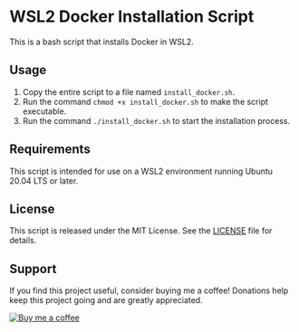 # WSL2 Docker Installation Script

This is a bash script that installs Docker in WSL2. 

## Usage

1. Copy the entire script to a file named `install_docker.sh`.
2. Run the command `chmod +x install_docker.sh` to make the script executable.
3. Run the command `./install_docker.sh` to start the installation process.

## Requirements

This script is intended for use on a WSL2 environment running Ubuntu 20.04 LTS or later.


## License

This script is released under the MIT License. See the [LICENSE](LICENSE) file for details.

## Support

If you find this project useful, consider buying me a coffee! Donations help keep this project going and are greatly appreciated.

[![Buy me a coffee](https://img.shields.io/badge/-Buy%20me%20a%20coffee-orange?logo=buy-me-a-coffee&logoColor=white&style=for-the-badge)](https://www.buymeacoffee.com/pedro_cf)
